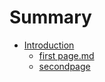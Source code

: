 # Summary

* [Introduction](README.md)
  * [first page.md](first-pagemd.md)
  * [secondpage](secondpage.md)

